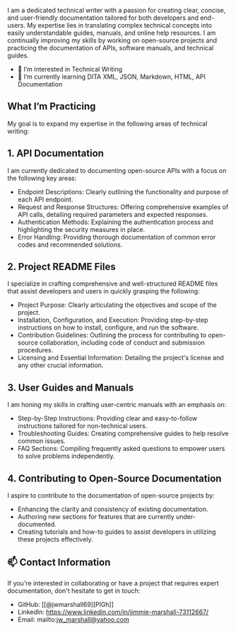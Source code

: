I am a dedicated technical writer with a passion for creating clear, concise, and user-friendly documentation tailored for both developers and end-users. My expertise lies in translating complex technical concepts into easily understandable guides, manuals, and online help resources. I am continually improving my skills by working on open-source projects and practicing the documentation of APIs, software manuals, and technical guides. 
   -	👀 I’m interested in Technical Writing
   -	🌱 I’m currently learning DITA XML, JSON, Markdown, HTML, API Documentation
## What I’m Practicing
My goal is to expand my expertise in the following areas of technical writing:

## 1.	API Documentation 

I am currently dedicated to documenting open-source APIs with a focus on the following key areas:
   -	Endpoint Descriptions: Clearly outlining the functionality and purpose of each API endpoint.
   -	Request and Response Structures: Offering comprehensive examples of API calls, detailing required parameters and expected responses.
   -	Authentication Methods: Explaining the authentication process and highlighting the security measures in place.
   -	Error Handling: Providing thorough documentation of common error codes and recommended solutions.

## 2.	Project README Files 

I specialize in crafting comprehensive and well-structured README files that assist developers and users in quickly grasping the following:
   -	Project Purpose: Clearly articulating the objectives and scope of the project.
   -	Installation, Configuration, and Execution: Providing step-by-step instructions on how to install, configure, and run the software.
   -	Contribution Guidelines: Outlining the process for contributing to open-source collaboration, including code of conduct and submission procedures.
   -	Licensing and Essential Information: Detailing the project's license and any other crucial information.

## 3.	User Guides and Manuals
   
I am honing my skills in crafting user-centric manuals with an emphasis on:
   -	Step-by-Step Instructions: Providing clear and easy-to-follow instructions tailored for non-technical users.
   -	Troubleshooting Guides: Creating comprehensive guides to help resolve common issues.
   -	FAQ Sections: Compiling frequently asked questions to empower users to solve problems independently.

## 4.	Contributing to Open-Source Documentation
   
I aspire to contribute to the documentation of open-source projects by:
   -  Enhancing the clarity and consistency of existing documentation.
   -  Authoring new sections for features that are currently under-documented.
   -  Creating tutorials and how-to guides to assist developers in utilizing these projects effectively.

## 📫 Contact Information 

If you're interested in collaborating or have a project that requires expert documentation, don't hesitate to get in touch:
   -	GitHub: [[@jwmarshall69][PlGh]] 
   -	LinkedIn: https://www.linkedin.com/in/jimmie-marshall-73112667/
   -	Email: mailto:jw_marshall@yahoo.com


